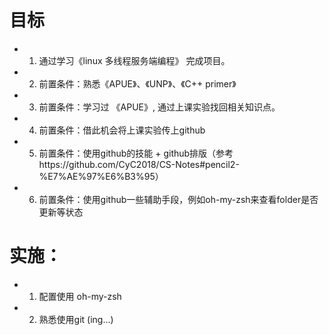 # 目标

- 1. 通过学习《linux 多线程服务端编程》 完成项目。

- 2. 前置条件：熟悉《APUE》、《UNP》、《C++ primer》

- 3. 前置条件：学习过 《APUE》, 通过上课实验找回相关知识点。

- 4. 前置条件：借此机会将上课实验传上github

- 5. 前置条件：使用github的技能 + github排版（参考https://github.com/CyC2018/CS-Notes#pencil2-%E7%AE%97%E6%B3%95）

- 6. 前置条件：使用github一些辅助手段，例如oh-my-zsh来查看folder是否更新等状态

# 实施：

- 1. 配置使用 oh-my-zsh

- 2. 熟悉使用git (ing...)


